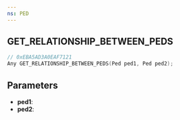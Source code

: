 ```yaml
---
ns: PED
---
```

## GET_RELATIONSHIP_BETWEEN_PEDS

```c
// 0xEBA5AD3A0EAF7121
Any GET_RELATIONSHIP_BETWEEN_PEDS(Ped ped1, Ped ped2);
```

## Parameters
* **ped1**:
* **ped2**:
